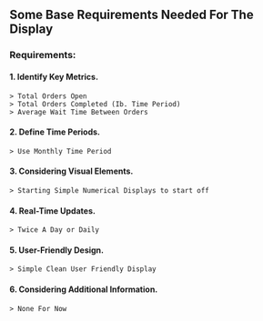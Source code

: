 ## Some Base Requirements Needed For The Display

### Requirements:

#### 1. Identify Key Metrics.
	> Total Orders Open
	> Total Orders Completed (Ib. Time Period)
	> Average Wait Time Between Orders

#### 2. Define Time Periods.
	> Use Monthly Time Period

#### 3. Considering Visual Elements.
	> Starting Simple Numerical Displays to start off

#### 4. Real-Time Updates.
	> Twice A Day or Daily

#### 5. User-Friendly Design.
	> Simple Clean User Friendly Display

#### 6. Considering Additional Information.
	> None For Now
